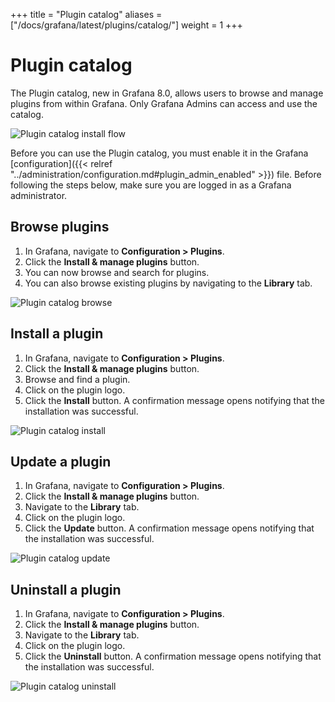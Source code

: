 +++
title = "Plugin catalog"
aliases = ["/docs/grafana/latest/plugins/catalog/"]
weight = 1
+++

# Plugin catalog

The Plugin catalog, new in Grafana 8.0, allows users to browse and manage plugins from within Grafana. Only Grafana Admins can access and use the catalog.

![Plugin catalog install flow](/img/docs/plugins/plugins-catalog-user-install-8-0.gif)

Before you can use the Plugin catalog, you must enable it in the Grafana [configuration]({{< relref "../administration/configuration.md#plugin_admin_enabled" >}}) file.
Before following the steps below, make sure you are logged in as a Grafana administrator.

## Browse plugins

1. In Grafana, navigate to **Configuration > Plugins**.
1. Click the **Install &amp; manage plugins** button.
1. You can now browse and search for plugins.
1. You can also browse existing plugins by navigating to the **Library** tab.

![Plugin catalog browse](/img/docs/plugins/plugins-catalog-browse-8-0.png)

## Install a plugin

1. In Grafana, navigate to **Configuration > Plugins**.
1. Click the **Install &amp; manage plugins** button.
1. Browse and find a plugin.
1. Click on the plugin logo.
1. Click the **Install** button. 
A confirmation message opens notifying that the installation was successful.

![Plugin catalog install](/img/docs/plugins/plugins-catalog-install-8-0.png)

## Update a plugin

1. In Grafana, navigate to **Configuration > Plugins**.
1. Click the **Install &amp; manage plugins** button.
1. Navigate to the **Library** tab.
1. Click on the plugin logo.
1. Click the **Update** button.
A confirmation message opens notifying that the installation was successful.

![Plugin catalog update](/img/docs/plugins/plugins-catalog-update-8-0.png)

## Uninstall a plugin

1. In Grafana, navigate to **Configuration > Plugins**.
1. Click the **Install &amp; manage plugins** button.
1. Navigate to the **Library** tab.
1. Click on the plugin logo.
1. Click the **Uninstall** button.
A confirmation message opens notifying that the installation was successful.
   
![Plugin catalog uninstall](/img/docs/plugins/plugins-catalog-uninstall-8-0.png)
